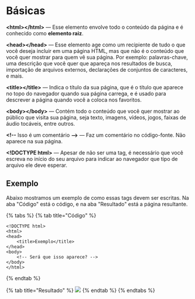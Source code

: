 # Básicas

**&lt;html&gt;&lt;/html&gt;** — Esse elemento envolve todo o conteúdo da página e é conhecido como **elemento raiz**.

**&lt;head&gt;&lt;/head&gt;** — Esse elemento age como um recipiente de tudo o que você deseja incluir em uma página HTML, mas que não é o conteúdo que você quer mostrar para quem vê sua página. Por exemplo: palavras-chave, uma descrição que você quer que apareça nos resultados de busca, importação de arquivos externos, declarações de conjuntos de caracteres, e mais.

**&lt;title&gt;&lt;/title&gt;** — Indica o título da sua página, que é o título que aparece no topo do navegador quando sua página carrega, e é usado para descrever a página quando você a coloca nos favoritos.

**&lt;body&gt;&lt;/body&gt;** — Contém todo o conteúdo que você quer mostrar ao público que visita sua página, seja texto, imagens, vídeos, jogos, faixas de áudio tocáveis, entre outros.

**&lt;!--** Isso é um comentário **--&gt;** — Faz um comentário no código-fonte. Não aparece na sua página.

**&lt;!DOCTYPE html&gt;** — Apesar de não ser uma tag, é necessário que você escreva no início do seu arquivo para indicar ao navegador que tipo de arquivo ele deve esperar.

## Exemplo

Abaixo mostramos um exemplo de como essas tags devem ser escritas. Na aba "Código" está o código, e na aba "Resultado" está a página resultante.

{% tabs %}
{% tab title="Código" %}
```markup
<!DOCTYPE html>
<html>
<head>
    <title>Exemplo</title>
</head>
<body>
    <!-- Será que isso aparece? -->
</body>
</html>
```
{% endtab %}

{% tab title="Resultado" %}
![](../../../.gitbook/assets/title2.png)
{% endtab %}
{% endtabs %}

